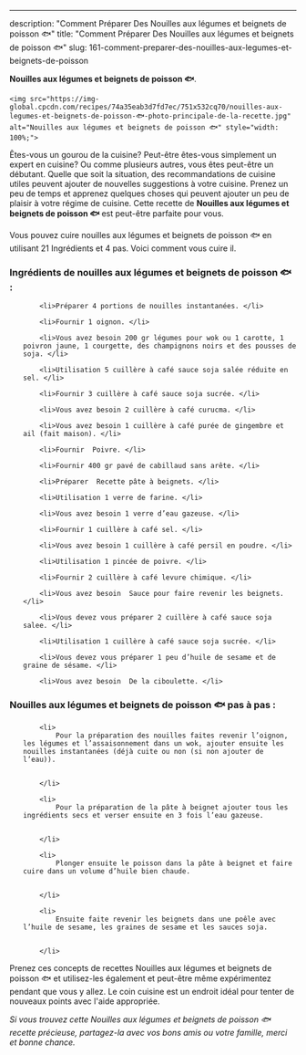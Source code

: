 ---
description: "Comment Préparer Des Nouilles aux légumes et beignets de poisson 🐟"
title: "Comment Préparer Des Nouilles aux légumes et beignets de poisson 🐟"
slug: 161-comment-preparer-des-nouilles-aux-legumes-et-beignets-de-poisson

<p>
	<strong>Nouilles aux légumes et beignets de poisson 🐟</strong>. 
	
</p>
<p>
	
	<img src="https://img-global.cpcdn.com/recipes/74a35eab3d7fd7ec/751x532cq70/nouilles-aux-legumes-et-beignets-de-poisson-🐟-photo-principale-de-la-recette.jpg" alt="Nouilles aux légumes et beignets de poisson 🐟" style="width: 100%;">
	
	
</p>

Êtes-vous un gourou de la cuisine? Peut-être êtes-vous simplement un expert en cuisine? Ou comme plusieurs autres, vous êtes peut-être un débutant. Quelle que soit la situation, des recommandations de cuisine utiles peuvent ajouter de nouvelles suggestions à votre cuisine. Prenez un peu de temps et apprenez quelques choses qui peuvent ajouter un peu de plaisir à votre régime de cuisine. Cette recette de <strong> Nouilles aux légumes et beignets de poisson 🐟 </strong> est peut-être parfaite pour vous.

<!--inarticleads1-->

Vous pouvez cuire nouilles aux légumes et beignets de poisson 🐟 en utilisant 21 Ingrédients et 4 pas. Voici comment vous cuire il.

<h3>Ingrédients de nouilles aux légumes et beignets de poisson 🐟 :</h3>

<ol>
	
		<li>Préparer 4 portions de nouilles instantanées. </li>
	
		<li>Fournir 1 oignon. </li>
	
		<li>Vous avez besoin 200 gr légumes pour wok ou 1 carotte, 1 poivron jaune, 1 courgette, des champignons noirs et des pousses de soja. </li>
	
		<li>Utilisation 5 cuillère à café sauce soja salée réduite en sel. </li>
	
		<li>Fournir 3 cuillère à café sauce soja sucrée. </li>
	
		<li>Vous avez besoin 2 cuillère à café curucma. </li>
	
		<li>Vous avez besoin 1 cuillère à café purée de gingembre et ail (fait maison). </li>
	
		<li>Fournir  Poivre. </li>
	
		<li>Fournir 400 gr pavé de cabillaud sans arête. </li>
	
		<li>Préparer  Recette pâte à beignets. </li>
	
		<li>Utilisation 1 verre de farine. </li>
	
		<li>Vous avez besoin 1 verre d’eau gazeuse. </li>
	
		<li>Fournir 1 cuillère à café sel. </li>
	
		<li>Vous avez besoin 1 cuillère à café persil en poudre. </li>
	
		<li>Utilisation 1 pincée de poivre. </li>
	
		<li>Fournir 2 cuillère à café levure chimique. </li>
	
		<li>Vous avez besoin  Sauce pour faire revenir les beignets. </li>
	
		<li>Vous devez vous préparer 2 cuillère à café sauce soja salee. </li>
	
		<li>Utilisation 1 cuillère à café sauce soja sucrée. </li>
	
		<li>Vous devez vous préparer 1 peu d’huile de sesame et de graine de sésame. </li>
	
		<li>Vous avez besoin  De la ciboulette. </li>
	
</ol>



<!--inarticleads2-->

<h3>Nouilles aux légumes et beignets de poisson 🐟 pas à pas :</h3>

<ol>
	
		<li>
			Pour la préparation des nouilles faites revenir l’oignon, les légumes et l’assaisonnement dans un wok, ajouter ensuite les nouilles instantanées (déjà cuite ou non (si non ajouter de l’eau)).
			
			
		</li>
	
		<li>
			Pour la préparation de la pâte à beignet ajouter tous les ingrédients secs et verser ensuite en 3 fois l’eau gazeuse.
			
			
		</li>
	
		<li>
			Plonger ensuite le poisson dans la pâte à beignet et faire cuire dans un volume d’huile bien chaude.
			
			
		</li>
	
		<li>
			Ensuite faite revenir les beignets dans une poêle avec l’huile de sesame, les graines de sesame et les sauces soja.
			
			
		</li>
	
</ol>



<!--inarticleads1-->

<p>
Prenez ces concepts de recettes Nouilles aux légumes et beignets de poisson 🐟 et utilisez-les également et peut-être même expérimentez pendant que vous y allez. Le coin cuisine est un endroit idéal pour tenter de nouveaux points avec l'aide appropriée.
</p>

<p>
<i>Si vous trouvez cette Nouilles aux légumes et beignets de poisson 🐟 recette précieuse, partagez-la avec vos bons amis ou votre famille, merci et bonne chance.</i>
</p>
